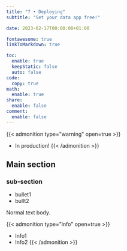 ```yaml
---
title: "7 • Deploying"
subtitle: "Set your data app free!"

date: 2023-02-17T00:00:00+01:00

fontawesome: true
linkToMarkdown: true

toc:
  enable: true
  keepStatic: false
  auto: false
code:
  copy: true
math:
  enable: true
share:
  enable: false
comment:
  enable: false
---
```


{{< admonition type="warning" open=true >}}
- In production!
{{< /admonition >}}
## Main section


### sub-section
* bullet1
* bullt2

Normal text body.

{{< admonition type="info" open=true >}}
- Info1
- Info2
{{< /admonition >}}
